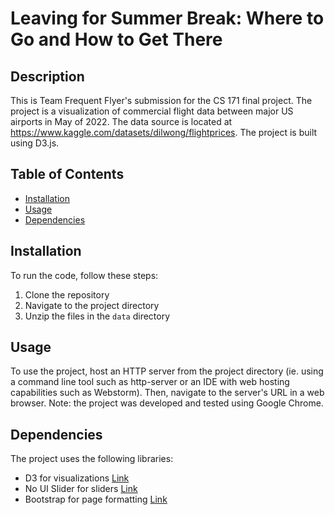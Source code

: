 # Leaving for Summer Break: Where to Go and How to Get There

## Description

This is Team Frequent Flyer's submission for the CS 171 final project. The project is a visualization of commercial flight data between major US airports in May of 2022. The data source is located at https://www.kaggle.com/datasets/dilwong/flightprices. The project is built using D3.js.

## Table of Contents

- [Installation](#installation)
- [Usage](#usage)
- [Dependencies](#dependencies)

## Installation

To run the code, follow these steps:

1. Clone the repository
2. Navigate to the project directory
3. Unzip the files in the `data` directory

## Usage

To use the project, host an HTTP server from the project directory (ie. using a command line tool such as http-server or an IDE with web hosting capabilities such as Webstorm). Then, navigate to the server's URL in a web browser. Note: the project was developed and tested using Google Chrome.

## Dependencies

The project uses the following libraries:

- D3 for visualizations [Link](https://d3js.org)
- No UI Slider for sliders [Link](https://refreshless.com/nouislider/)
- Bootstrap for page formatting [Link](https://getbootstrap.com)

